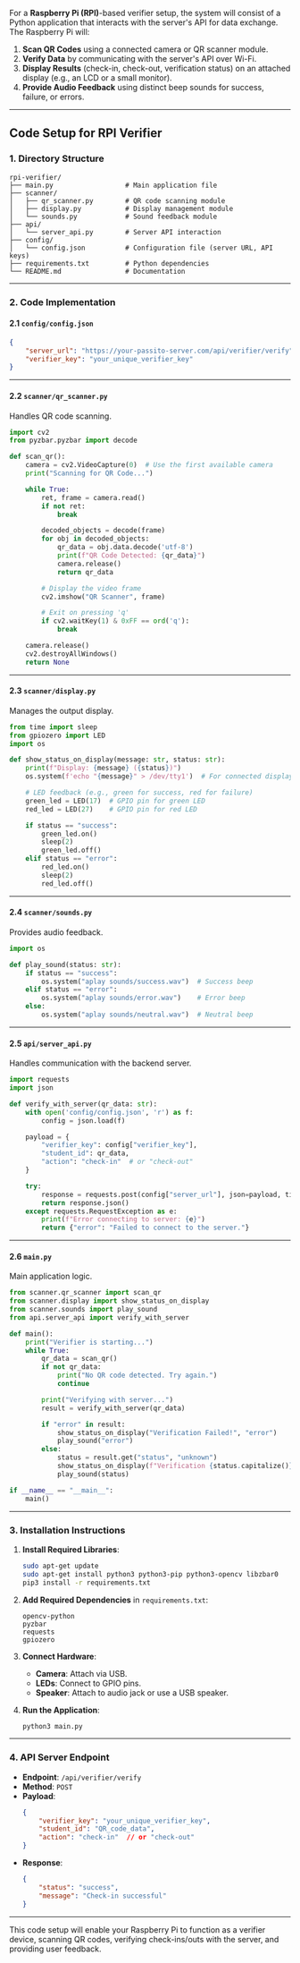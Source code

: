 For a **Raspberry Pi (RPI)**-based verifier setup, the system will consist of a Python application that interacts with the server's API for data exchange. The Raspberry Pi will:

1. **Scan QR Codes** using a connected camera or QR scanner module.
2. **Verify Data** by communicating with the server's API over Wi-Fi.
3. **Display Results** (check-in, check-out, verification status) on an attached display (e.g., an LCD or a small monitor).
4. **Provide Audio Feedback** using distinct beep sounds for success, failure, or errors.

---

## **Code Setup for RPI Verifier**

### **1. Directory Structure**
```
rpi-verifier/
├── main.py                  # Main application file
├── scanner/
│   ├── qr_scanner.py        # QR code scanning module
│   ├── display.py           # Display management module
│   └── sounds.py            # Sound feedback module
├── api/
│   └── server_api.py        # Server API interaction
├── config/
│   └── config.json          # Configuration file (server URL, API keys)
├── requirements.txt         # Python dependencies
└── README.md                # Documentation
```

---

### **2. Code Implementation**

#### **2.1 `config/config.json`**
```json
{
    "server_url": "https://your-passito-server.com/api/verifier/verify",
    "verifier_key": "your_unique_verifier_key"
}
```

---

#### **2.2 `scanner/qr_scanner.py`**
Handles QR code scanning.

```python
import cv2
from pyzbar.pyzbar import decode

def scan_qr():
    camera = cv2.VideoCapture(0)  # Use the first available camera
    print("Scanning for QR Code...")

    while True:
        ret, frame = camera.read()
        if not ret:
            break

        decoded_objects = decode(frame)
        for obj in decoded_objects:
            qr_data = obj.data.decode('utf-8')
            print(f"QR Code Detected: {qr_data}")
            camera.release()
            return qr_data

        # Display the video frame
        cv2.imshow("QR Scanner", frame)

        # Exit on pressing 'q'
        if cv2.waitKey(1) & 0xFF == ord('q'):
            break

    camera.release()
    cv2.destroyAllWindows()
    return None
```

---

#### **2.3 `scanner/display.py`**
Manages the output display.

```python
from time import sleep
from gpiozero import LED
import os

def show_status_on_display(message: str, status: str):
    print(f"Display: {message} ({status})")
    os.system(f'echo "{message}" > /dev/tty1')  # For connected display via serial

    # LED feedback (e.g., green for success, red for failure)
    green_led = LED(17)  # GPIO pin for green LED
    red_led = LED(27)    # GPIO pin for red LED

    if status == "success":
        green_led.on()
        sleep(2)
        green_led.off()
    elif status == "error":
        red_led.on()
        sleep(2)
        red_led.off()
```

---

#### **2.4 `scanner/sounds.py`**
Provides audio feedback.

```python
import os

def play_sound(status: str):
    if status == "success":
        os.system("aplay sounds/success.wav")  # Success beep
    elif status == "error":
        os.system("aplay sounds/error.wav")    # Error beep
    else:
        os.system("aplay sounds/neutral.wav")  # Neutral beep
```

---

#### **2.5 `api/server_api.py`**
Handles communication with the backend server.

```python
import requests
import json

def verify_with_server(qr_data: str):
    with open('config/config.json', 'r') as f:
        config = json.load(f)

    payload = {
        "verifier_key": config["verifier_key"],
        "student_id": qr_data,
        "action": "check-in"  # or "check-out"
    }

    try:
        response = requests.post(config["server_url"], json=payload, timeout=10)
        return response.json()
    except requests.RequestException as e:
        print(f"Error connecting to server: {e}")
        return {"error": "Failed to connect to the server."}
```

---

#### **2.6 `main.py`**
Main application logic.

```python
from scanner.qr_scanner import scan_qr
from scanner.display import show_status_on_display
from scanner.sounds import play_sound
from api.server_api import verify_with_server

def main():
    print("Verifier is starting...")
    while True:
        qr_data = scan_qr()
        if not qr_data:
            print("No QR code detected. Try again.")
            continue

        print("Verifying with server...")
        result = verify_with_server(qr_data)

        if "error" in result:
            show_status_on_display("Verification Failed!", "error")
            play_sound("error")
        else:
            status = result.get("status", "unknown")
            show_status_on_display(f"Verification {status.capitalize()}!", status)
            play_sound(status)

if __name__ == "__main__":
    main()
```

---

### **3. Installation Instructions**
1. **Install Required Libraries**:
   ```bash
   sudo apt-get update
   sudo apt-get install python3 python3-pip python3-opencv libzbar0
   pip3 install -r requirements.txt
   ```

2. **Add Required Dependencies** in `requirements.txt`:
   ```
   opencv-python
   pyzbar
   requests
   gpiozero
   ```

3. **Connect Hardware**:
   - **Camera**: Attach via USB.
   - **LEDs**: Connect to GPIO pins.
   - **Speaker**: Attach to audio jack or use a USB speaker.

4. **Run the Application**:
   ```bash
   python3 main.py
   ```

---

### **4. API Server Endpoint**
- **Endpoint**: `/api/verifier/verify`
- **Method**: `POST`
- **Payload**:
  ```json
  {
      "verifier_key": "your_unique_verifier_key",
      "student_id": "QR_code_data",
      "action": "check-in"  // or "check-out"
  }
  ```
- **Response**:
  ```json
  {
      "status": "success",
      "message": "Check-in successful"
  }
  ```

---

This code setup will enable your Raspberry Pi to function as a verifier device, scanning QR codes, verifying check-ins/outs with the server, and providing user feedback.